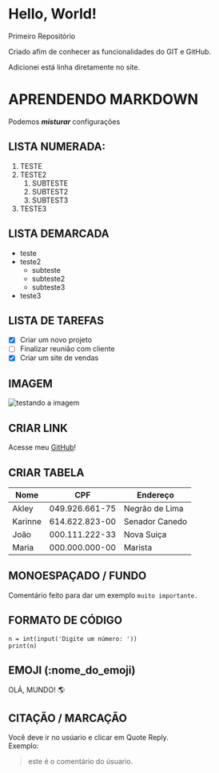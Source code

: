 # Hello, World!
 Primeiro Repositório 

 Criado afim de conhecer as funcionalidades do GIT e GitHub.
 
 Adicionei está linha diretamente no site.
 
 # APRENDENDO MARKDOWN
Podemos __*misturar*__  configurações

## LISTA NUMERADA:
1. TESTE
4. TESTE2
   1. SUBTESTE
   2. SUBTEST2
   3. SUBTEST3
7. TESTE3

## LISTA DEMARCADA
* teste
* teste2
   * subteste
   * subteste2
   * subteste3
* teste3

## LISTA DE TAREFAS
- [x] Criar um novo projeto
- [ ] Finalizar reunião com cliente
- [x] Criar um site de vendas

## IMAGEM
![testando a imagem](https://user-images.githubusercontent.com/111058654/215624368-35121f6a-ebf1-4e82-abeb-5d642e880c8f.png)

## CRIAR LINK
Acesse meu [GitHub](https://github.com/Akley13)!

## CRIAR TABELA
Nome | CPF | Endereço
---|---|---
Akley | 049.926.661-75 | Negrão de Lima
Karinne | 614.622.823-00 | Senador Canedo
João | 000.111.222-33 | Nova Suiça
Maria | 000.000.000-00 | Marista

## MONOESPAÇADO / FUNDO
Comentário feito para dar um exemplo `muito importante.`

## FORMATO DE CÓDIGO
```
n = int(input('Digite um número: '))
print(n)
```

## EMOJI (:nome_do_emoji)
OLÁ, MUNDO! 🌎

## CITAÇÃO / MARCAÇÃO
Você deve ir no usúario e clicar em Quote Reply.      
Exemplo:
> este é o comentário do úsuario.

## 


